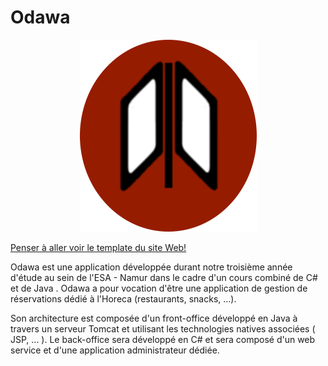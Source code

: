# Odawa

<p align="center"><img src="RoundOdawa.png" /></p>

[Penser à aller voir le template du site Web!](http://errensuge.github.io/Odawa/)

Odawa est une application développée durant notre troisième année
d'étude au sein de l'ESA - Namur dans le cadre d'un cours combiné de C# et de Java .
Odawa a pour vocation d'être une application de gestion de réservations dédié à l'Horeca (restaurants, snacks, ...).


Son architecture est composée d'un front-office développé en Java à travers un serveur Tomcat et utilisant les technologies natives associées ( JSP, ... ). Le back-office sera développé en C# et sera composé d'un web service et d'une application administrateur dédiée.
